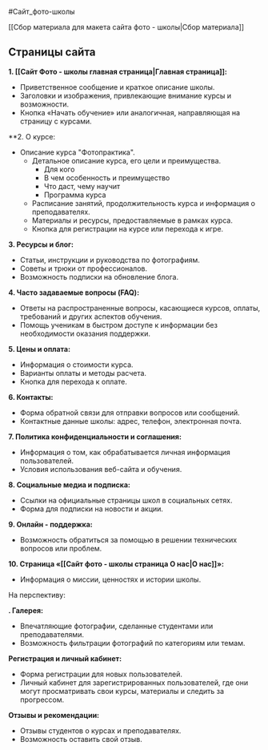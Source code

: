 #Сайт_фото-школы 

[[Сбор материала для макета сайта фото - школы|Сбор материала]]

## Страницы сайта

**1. [[Сайт Фото - школы главная страница|Главная страница]]:**
- Приветственное сообщение и краткое описание школы.
- Заголовки и изображения, привлекающие внимание курсы и возможности.
- Кнопка «Начать обучение» или аналогичная, направляющая на страницу с курсами.

**2. О курсе:
- Описание курса "Фотопрактика". 
	-  Детальное описание курса, его цели и преимущества.
		- Для кого
		- В чем особенность и преимущество
		- Что даст, чему научит
		- Программа курса
	- Расписание занятий, продолжительность курса и информация о преподавателях.
	- Материалы и ресурсы, предоставляемые в рамках курса.
	- Кнопка для регистрации на курсе или перехода к игре.

**3. Ресурсы и блог:**
- Статьи, инструкции и руководства по фотографиям.
- Советы и трюки от профессионалов.
- Возможность подписки на обновление блога.


**4. Часто задаваемые вопросы (FAQ):**
- Ответы на распространенные вопросы, касающиеся курсов, оплаты, требований и других аспектов обучения.
- Помощь ученикам в быстром доступе к информации без необходимости оказания поддержки.

**5. Цены и оплата:**
- Информация о стоимости курса.
- Варианты оплаты и методы расчета.
- Кнопка для перехода к оплате.

**6. Контакты:**
- Форма обратной связи для отправки вопросов или сообщений.
- Контактные данные школы: адрес, телефон, электронная почта.

**7. Политика конфиденциальности и соглашения:**
- Информация о том, как обрабатывается личная информация пользователей.
- Условия использования веб-сайта и обучения.

**8. Социальные медиа и подписка:**
- Ссылки на официальные страницы школ в социальных сетях.
- Форма для подписки на новости и акции.

**9. Онлайн - поддержка:**
- Возможность обратиться за помощью в решении технических вопросов или проблем.

**10. Страница «[[Сайт фото - школы страница О нас|О нас]]»:**
- Информация о миссии, ценностях и истории школы.



На перспективу:

**. Галерея:**
- Впечатляющие фотографии, сделанные студентами или преподавателями.
- Возможность фильтрации фотографий по категориям или темам.


**Регистрация и личный кабинет:**

- Форма регистрации для новых пользователей.
- Личный кабинет для зарегистрированных пользователей, где они могут просматривать свои курсы, материалы и следить за прогрессом.

**Отзывы и рекомендации:**

- Отзывы студентов о курсах и преподавателях.
- Возможность оставить свой отзыв.
